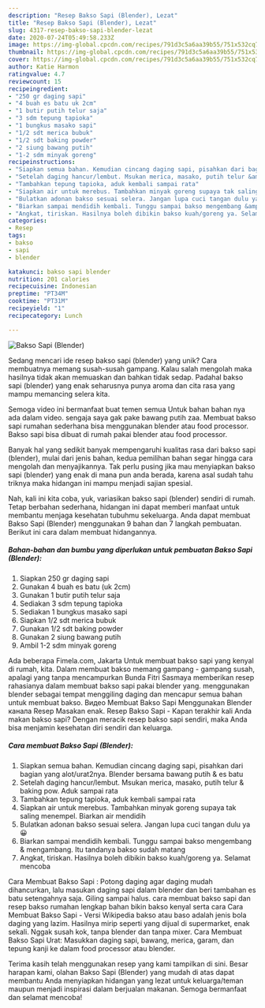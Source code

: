 ```yaml
---
description: "Resep Bakso Sapi (Blender), Lezat"
title: "Resep Bakso Sapi (Blender), Lezat"
slug: 4317-resep-bakso-sapi-blender-lezat
date: 2020-07-24T05:49:58.233Z
image: https://img-global.cpcdn.com/recipes/791d3c5a6aa39b55/751x532cq70/bakso-sapi-blender-foto-resep-utama.jpg
thumbnail: https://img-global.cpcdn.com/recipes/791d3c5a6aa39b55/751x532cq70/bakso-sapi-blender-foto-resep-utama.jpg
cover: https://img-global.cpcdn.com/recipes/791d3c5a6aa39b55/751x532cq70/bakso-sapi-blender-foto-resep-utama.jpg
author: Katie Harmon
ratingvalue: 4.7
reviewcount: 15
recipeingredient:
- "250 gr daging sapi"
- "4 buah es batu uk 2cm"
- "1 butir putih telur saja"
- "3 sdm tepung tapioka"
- "1 bungkus masako sapi"
- "1/2 sdt merica bubuk"
- "1/2 sdt baking powder"
- "2 siung bawang putih"
- "1-2 sdm minyak goreng"
recipeinstructions:
- "Siapkan semua bahan. Kemudian cincang daging sapi, pisahkan dari bagian yang alot/urat2nya. Blender bersama bawang putih &amp; es batu"
- "Setelah daging hancur/lembut. Msukan merica, masako, putih telur &amp; baking pow. Aduk sampai rata"
- "Tambahkan tepung tapioka, aduk kembali sampai rata"
- "Siapkan air untuk merebus. Tambahkan minyak goreng supaya tak saling menempel. Biarkan air mendidih"
- "Bulatkan adonan bakso sesuai selera. Jangan lupa cuci tangan dulu ya 😀"
- "Biarkan sampai mendidih kembali. Tunggu sampai bakso mengembang &amp; mengambang. Itu tandanya bakso sudah matang"
- "Angkat, tiriskan. Hasilnya boleh dibikin bakso kuah/goreng ya. Selamat mencoba"
categories:
- Resep
tags:
- bakso
- sapi
- blender

katakunci: bakso sapi blender 
nutrition: 201 calories
recipecuisine: Indonesian
preptime: "PT34M"
cooktime: "PT31M"
recipeyield: "1"
recipecategory: Lunch

---
```



![Bakso Sapi (Blender)](https://img-global.cpcdn.com/recipes/791d3c5a6aa39b55/751x532cq70/bakso-sapi-blender-foto-resep-utama.jpg)

Sedang mencari ide resep bakso sapi (blender) yang unik? Cara membuatnya memang susah-susah gampang. Kalau salah mengolah maka hasilnya tidak akan memuaskan dan bahkan tidak sedap. Padahal bakso sapi (blender) yang enak seharusnya punya aroma dan cita rasa yang mampu memancing selera kita.

Semoga video ini bermanfaat buat temen semua Untuk bahan bahan nya ada dalam video. sengaja saya gak pake bawang putih zaa. Membuat bakso sapi rumahan sederhana bisa menggunakan blender atau food processor. Bakso sapi bisa dibuat di rumah pakai blender atau food processor.

Banyak hal yang sedikit banyak mempengaruhi kualitas rasa dari bakso sapi (blender), mulai dari jenis bahan, kedua pemilihan bahan segar hingga cara mengolah dan menyajikannya. Tak perlu pusing jika mau menyiapkan bakso sapi (blender) yang enak di mana pun anda berada, karena asal sudah tahu triknya maka hidangan ini mampu menjadi sajian spesial.


Nah, kali ini kita coba, yuk, variasikan bakso sapi (blender) sendiri di rumah. Tetap berbahan sederhana, hidangan ini dapat memberi manfaat untuk membantu menjaga kesehatan tubuhmu sekeluarga. Anda dapat membuat Bakso Sapi (Blender) menggunakan 9 bahan dan 7 langkah pembuatan. Berikut ini cara dalam membuat hidangannya.

<!--inarticleads1-->

##### Bahan-bahan dan bumbu yang diperlukan untuk pembuatan Bakso Sapi (Blender):

1. Siapkan 250 gr daging sapi
1. Gunakan 4 buah es batu (uk 2cm)
1. Gunakan 1 butir putih telur saja
1. Sediakan 3 sdm tepung tapioka
1. Sediakan 1 bungkus masako sapi
1. Siapkan 1/2 sdt merica bubuk
1. Gunakan 1/2 sdt baking powder
1. Gunakan 2 siung bawang putih
1. Ambil 1-2 sdm minyak goreng


Ada beberapa Fimela.com, Jakarta Untuk membuat bakso sapi yang kenyal di rumah, kita. Dalam membuat bakso memang gampang - gampang susah, apalagi yang tanpa mencampurkan Bunda Fitri Sasmaya memberikan resep rahasianya dalam membuat bakso sapi pakai blender yang. menggunakan blender sebagai tempat menggiling daging dan mencapur semua bahan untuk membuat bakso. Видео Membuat Bakso Sapi Menggunakan Blender канала Resep Masakan enak. Resep Bakso Sapi - Kapan terakhir kali Anda makan bakso sapi? Dengan meracik resep bakso sapi sendiri, maka Anda bisa menjamin kesehatan diri sendiri dan keluarga. 

<!--inarticleads2-->

##### Cara membuat Bakso Sapi (Blender):

1. Siapkan semua bahan. Kemudian cincang daging sapi, pisahkan dari bagian yang alot/urat2nya. Blender bersama bawang putih &amp; es batu
1. Setelah daging hancur/lembut. Msukan merica, masako, putih telur &amp; baking pow. Aduk sampai rata
1. Tambahkan tepung tapioka, aduk kembali sampai rata
1. Siapkan air untuk merebus. Tambahkan minyak goreng supaya tak saling menempel. Biarkan air mendidih
1. Bulatkan adonan bakso sesuai selera. Jangan lupa cuci tangan dulu ya 😀
1. Biarkan sampai mendidih kembali. Tunggu sampai bakso mengembang &amp; mengambang. Itu tandanya bakso sudah matang
1. Angkat, tiriskan. Hasilnya boleh dibikin bakso kuah/goreng ya. Selamat mencoba


Cara Membuat Bakso Sapi : Potong daging agar daging mudah dihancurkan, lalu masukan daging sapi dalam blender dan beri tambahan es batu setengahnya saja. Giling sampai halus. cara membuat bakso sapi dan resep bakso rumahan lengkap bahan bikin bakso kenyal serta cara Cara Membuat Bakso Sapi - Versi Wikipedia bakso atau baso adalah jenis bola daging yang lazim. Hasilnya mirip seperti yang dijual di supermarket, enak sekali. Nggak susah kok, tanpa blender dan tanpa mixer. Cara Membuat Bakso Sapi Urat: Masukkan daging sapi, bawang, merica, garam, dan tepung kanji ke dalam food processor atau blender. 

Terima kasih telah menggunakan resep yang kami tampilkan di sini. Besar harapan kami, olahan Bakso Sapi (Blender) yang mudah di atas dapat membantu Anda menyiapkan hidangan yang lezat untuk keluarga/teman maupun menjadi inspirasi dalam berjualan makanan. Semoga bermanfaat dan selamat mencoba!
